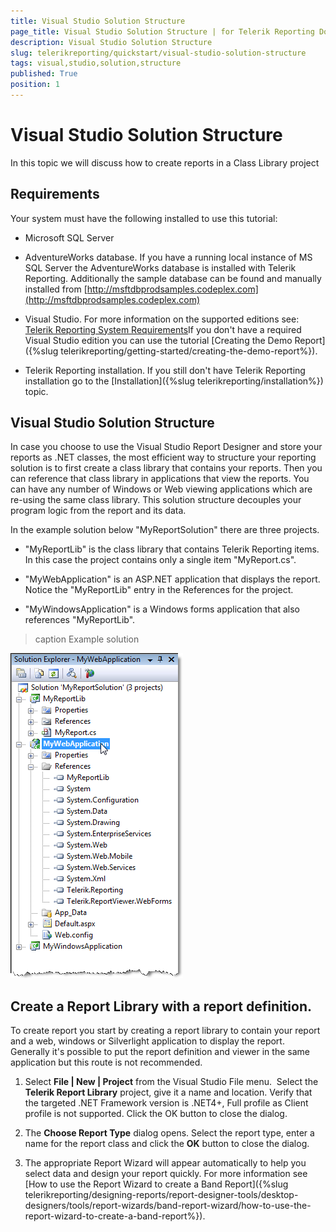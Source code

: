 ```yaml
---
title: Visual Studio Solution Structure
page_title: Visual Studio Solution Structure | for Telerik Reporting Documentation
description: Visual Studio Solution Structure
slug: telerikreporting/quickstart/visual-studio-solution-structure
tags: visual,studio,solution,structure
published: True
position: 1
---
```


# Visual Studio Solution Structure



In this topic we will discuss how to create reports in a Class Library project

## Requirements

Your system must have the following installed to use this tutorial:
        

* Microsoft SQL Server
            

* AdventureWorks database.
              If you have a running local instance of MS SQL Server the AdventureWorks database is installed with Telerik Reporting.
              Additionally the sample database can be found and manually installed from
              [http://msftdbprodsamples.codeplex.com](http://msftdbprodsamples.codeplex.com)

* Visual Studio. For more information on the supported editions see:
              [Telerik Reporting System Requirements](http://www.telerik.com/products/reporting/system-requirements)If you don't have a required Visual Studio edition you can use the tutorial [Creating the Demo Report]({%slug telerikreporting/getting-started/creating-the-demo-report%}).
            

* Telerik Reporting installation. If you still don't have Telerik Reporting installation go to the [Installation]({%slug telerikreporting/installation%}) topic.
            

## Visual Studio Solution Structure

In case you choose to use the Visual Studio Report Designer and store your reports as .NET classes, the most efficient way to structure your
          reporting solution is to first create a class library that contains your reports.
          Then you can reference that class library in applications that view the reports.
          You can have any number of Windows or Web viewing applications which are re-using the same class library.
          This solution structure decouples your program logic from the report and its data.
        

In the example solution below "MyReportSolution" there are three projects.
        

* "MyReportLib" is the class library that contains Telerik Reporting items.  In this case the project contains only a single item "MyReport.cs".

* "MyWebApplication" is an ASP.NET application that displays the report.  Notice the "MyReportLib" entry in the References for the project.

* "MyWindowsApplication" is a Windows forms application that also references "MyReportLib".
>caption Example solution

![](images/BestPractices1.png)

## Create a Report Library with a report definition.

To create report you start by creating a report library
          to contain your report and a web, windows or Silverlight application to display the report.
          Generally it's possible to put the report definition and viewer in the
          same application but this route is not recommended.
        

1. Select __File | New | Project__ from
              the Visual Studio File menu.  Select the __Telerik Report Library__
              project, give it a name and location. Verify that the targeted .NET Framework version is .NET4+, Full profile as Client profile is not supported.
              Click the OK button to close the dialog.
            

1. The __Choose Report Type__ dialog opens. Select the report type, enter a name for the report
              class and click the __OK__ button to close the dialog.
            

1. The appropriate Report Wizard will appear automatically to
              help you select data and design your report quickly. For more information see [How to use the Report Wizard to create a Band Report]({%slug telerikreporting/designing-reports/report-designer-tools/desktop-designers/tools/report-wizards/band-report-wizard/how-to-use-the-report-wizard-to-create-a-band-report%}).
            
